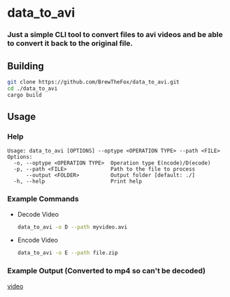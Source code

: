 # data_to_avi

### Just a simple CLI tool to convert files to avi videos and be able to convert it back to the original file.

## Building

```sh
git clone https://github.com/BrewTheFox/data_to_avi.git
cd ./data_to_avi
cargo build
```

## Usage

### Help

```
Usage: data_to_avi [OPTIONS] --optype <OPERATION TYPE> --path <FILE>
Options:
  -o, --optype <OPERATION TYPE>  Operation type E(ncode)/D(ecode)
  -p, --path <FILE>              Path to the file to process
      --output <FOLDER>          Output folder [default: ./]
  -h, --help                     Print help

```

### Example Commands

- Decode Video 
    ```sh 
    data_to_avi -o D --path myvideo.avi
    ```

- Encode Video 
    ```sh 
    data_to_avi -o E --path file.zip
    ```

### Example Output (Converted to mp4 so can't be decoded)

[video](./resources/output.mp4)